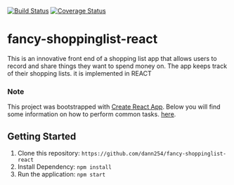 [![Build Status](https://travis-ci.org/dann254/fancy-shoppinglist-react.svg)](https://travis-ci.org/dann254/fancy-shoppinglist-react)
[![Coverage Status](https://coveralls.io/repos/github/dann254/fancy-shoppinglist-react/badge.svg?branch=master)](https://coveralls.io/github/dann254/fancy-shoppinglist-react?branch=master)

# fancy-shoppinglist-react

This is an innovative front end of a shopping list app that allows users to record and share things they want to spend money on. The app keeps track of their shopping lists. it is implemented in REACT

### Note

This project was bootstrapped with [Create React App](https://github.com/facebookincubator/create-react-app).
Below you will find some information on how to perform common tasks. [here](https://github.com/facebookincubator/create-react-app/blob/master/packages/react-scripts/template/README.md).

## Getting Started

1. Clone this repository: `https://github.com/dann254/fancy-shoppinglist-react`
2. Install Dependency: `npm install`
3. Run the application: `npm start`

